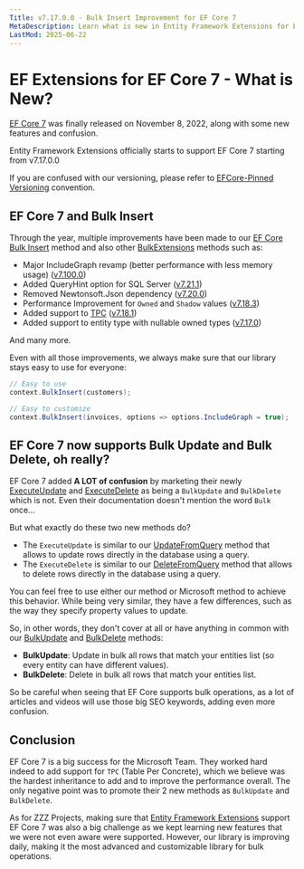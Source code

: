 ```yaml
---
Title: v7.17.0.0 - Bulk Insert Improvement for EF Core 7
MetaDescription: Learn what is new in Entity Framework Extensions for EF Core 7 and what the Microsoft new features called BulkUpdate and BulkDelete really are.
LastMod: 2025-06-22
---
```


# EF Extensions for EF Core 7 - What is New?

[EF Core 7](https://github.com/dotnet/efcore/releases/tag/v7.0.0) was finally released on November 8, 2022, along with some new features and confusion.

Entity Framework Extensions officially starts to support EF Core 7 starting from v7.17.0.0

If you are confused with our versioning, please refer to [EFCore-Pinned Versioning](/efcore-pinned-versioning) convention.

## EF Core 7 and Bulk Insert

Through the year, multiple improvements have been made to our [EF Core Bulk Insert](/bulk-insert) method and also other [BulkExtensions](/bulk-extensions) methods such as:

- Major IncludeGraph revamp (better performance with less memory usage) ([v7.100.0](/v7-100-0-0-include-graph))
- Added QueryHint option for SQL Server ([v7.21.1](https://github.com/zzzprojects/EntityFramework-Extensions/releases/tag/7.21.1))
- Removed Newtonsoft.Json dependency ([v7.20.0](https://github.com/zzzprojects/EntityFramework-Extensions/releases/tag/7.20.0))
- Performance Improvement for `Owned` and `Shadow` values ([v7.18.3](https://github.com/zzzprojects/EntityFramework-Extensions/releases/tag/7.18.3))
- Added support to [TPC](https://www.learnentityframeworkcore.com/inheritance/table-per-concrete) ([v7.18.1](https://github.com/zzzprojects/EntityFramework-Extensions/releases/tag/7.18.1))
- Added support to entity type with nullable owned types ([v7.17.0](https://github.com/zzzprojects/EntityFramework-Extensions/releases/tag/7.17.0))

And many more.

Even with all those improvements, we always make sure that our library stays easy to use for everyone:

```csharp
// Easy to use
context.BulkInsert(customers);

// Easy to customize
context.BulkInsert(invoices, options => options.IncludeGraph = true);
```

## EF Core 7 now supports Bulk Update and Bulk Delete, oh really?

EF Core 7 added **A LOT of confusion** by marketing their newly [ExecuteUpdate](https://learn.microsoft.com/en-us/ef/core/saving/execute-insert-update-delete#executeupdate) and [ExecuteDelete](https://learn.microsoft.com/en-us/ef/core/saving/execute-insert-update-delete#executedelete) as being a `BulkUpdate` and `BulkDelete` which is not. Even their documentation doesn't mention the word `Bulk` once...

But what exactly do these two new methods do?

- The `ExecuteUpdate` is similar to our [UpdateFromQuery](/update-from-query) method that allows to update rows directly in the database using a query.
- The `ExecuteDelete` is similar to our [DeleteFromQuery](/delete-from-query) method that allows to delete rows directly in the database using a query.

You can feel free to use either our method or Microsoft method to achieve this behavior. While being very similar, they have a few differences, such as the way they specify property values to update.

So, in other words, they don't cover at all or have anything in common with our [BulkUpdate](/bulk-update) and [BulkDelete](/bulk-delete) methods:

- **BulkUpdate**: Update in bulk all rows that match your entities list (so every entity can have different values).
- **BulkDelete**: Delete in bulk all rows that match your entities list.

So be careful when seeing that EF Core supports bulk operations, as a lot of articles and videos will use those big SEO keywords, adding even more confusion.

## Conclusion

EF Core 7 is a big success for the Microsoft Team. They worked hard indeed to add support for `TPC` (Table Per Concrete), which we believe was the hardest inheritance to add and to improve the performance overall. The only negative point was to promote their 2 new methods as `BulkUpdate` and `BulkDelete`. 

As for ZZZ Projects, making sure that [Entity Framework Extensions](https://entityframework-extensions.net/) support EF Core 7 was also a big challenge as we kept learning new features that we were not even aware were supported. However, our library is improving daily, making it the most advanced and customizable library for bulk operations.
